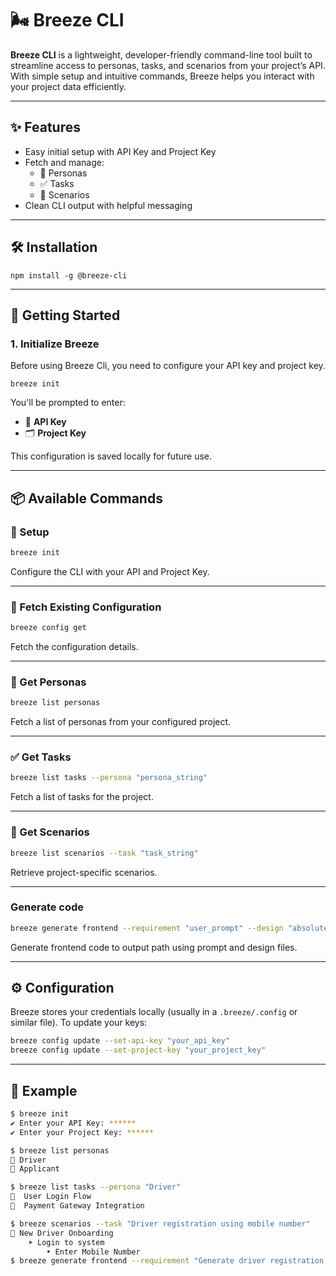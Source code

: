 # 🌬️ Breeze CLI

**Breeze CLI** is a lightweight, developer-friendly command-line tool built to streamline access to personas, tasks, and scenarios from your project’s API. With simple setup and intuitive commands, Breeze helps you interact with your project data efficiently.

---

## ✨ Features

- Easy initial setup with API Key and Project Key
- Fetch and manage:
  - 🧑 Personas
  - ✅ Tasks
  - 🎯 Scenarios
- Clean CLI output with helpful messaging

---

## 🛠️ Installation

```
npm install -g @breeze-cli
```

---

## 🚀 Getting Started

### 1. Initialize Breeze

Before using Breeze Cli, you need to configure your API key and project key.

```
breeze init
```

You'll be prompted to enter:
- 🔑 **API Key** 
- 🗂️ **Project Key**

This configuration is saved locally for future use.

---

## 📦 Available Commands

### 🔧 Setup

```bash
breeze init
```
Configure the CLI with your API and Project Key.

---
### 🔧 Fetch Existing Configuration

```bash
breeze config get
```
Fetch the configuration details.

---
### 👤 Get Personas

```bash
breeze list personas
```
Fetch a list of personas from your configured project.

---

### ✅ Get Tasks

```bash
breeze list tasks --persona "persona_string"
```
Fetch a list of tasks for the project. 

---

### 🎯 Get Scenarios

```bash
breeze list scenarios --task "task_string"
```

Retrieve project-specific scenarios.

---

###  Generate code

```bash
breeze generate frontend --requirement "user_prompt" --design "absolute_path_designs" --output "absolute_path_generated_code"
```
Generate frontend code to output path using prompt and design files.

---


## ⚙️ Configuration

Breeze stores your credentials locally (usually in a `.breeze/.config` or similar file). To update your keys:

```bash
breeze config update --set-api-key "your_api_key"
breeze config update --set-project-key "your_project_key"
```

---

## 📄 Example

```bash
$ breeze init
✔ Enter your API Key: ******
✔ Enter your Project Key: ******

$ breeze list personas
👤 Driver 
👤 Applicant 

$ breeze list tasks --persona "Driver"
📌  User Login Flow
📌  Payment Gateway Integration

$ breeze scenarios --task "Driver registration using mobile number"
🔹 New Driver Onboarding
    ➤ Login to system
        • Enter Mobile Number
$ breeze generate frontend --requirement "Generate driver registration form" --design "design_path" --output "output_path"

```
